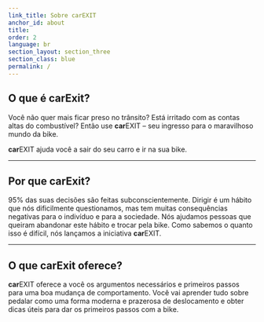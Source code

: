 ```yaml
---
link_title: Sobre carEXIT
anchor_id: about
title:
order: 2
language: br
section_layout: section_three
section_class: blue
permalink: /
---
```


## O que é **car**Exit?
Você não quer mais ficar preso no trânsito?
Está irritado com as contas altas do combustível?
Então use **car**EXIT – seu ingresso para o maravilhoso mundo da bike.

**car**EXIT ajuda você a sair do seu carro e ir na sua bike.

***

## Por que **car**Exit?
95% das suas decisões são feitas subconscientemente. Dirigir é um hábito que nós dificilmente questionamos, mas tem muitas consequências negativas para o indivíduo e para a sociedade. Nós ajudamos pessoas que queiram abandonar este hábito e trocar pela bike. Como sabemos o quanto isso é difícil, nós lançamos a iniciativa **car**EXIT.

***

## O que **car**Exit oferece?
**car**EXIT oferece a você os argumentos necessários e primeiros passos para uma boa mudança de comportamento.
Você vai aprender tudo sobre pedalar como uma forma moderna e prazerosa de deslocamento e obter dicas úteis para dar os primeiros passos com a bike.
